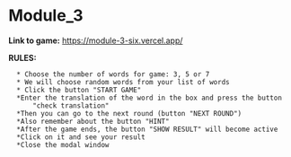# Module_3
**Link to game:** https://module-3-six.vercel.app/


**RULES:**

      * Choose the number of words for game: 3, 5 or 7
      * We will choose random words from your list of words
      * Click the button "START GAME"
      *Enter the translation of the word in the box and press the button
          "check translation"
      *Then you can go to the next round (button "NEXT ROUND")
      *Also remember about the button "HINT"
      *After the game ends, the button "SHOW RESULT" will become active
      *Click on it and see your result
      *Close the modal window
